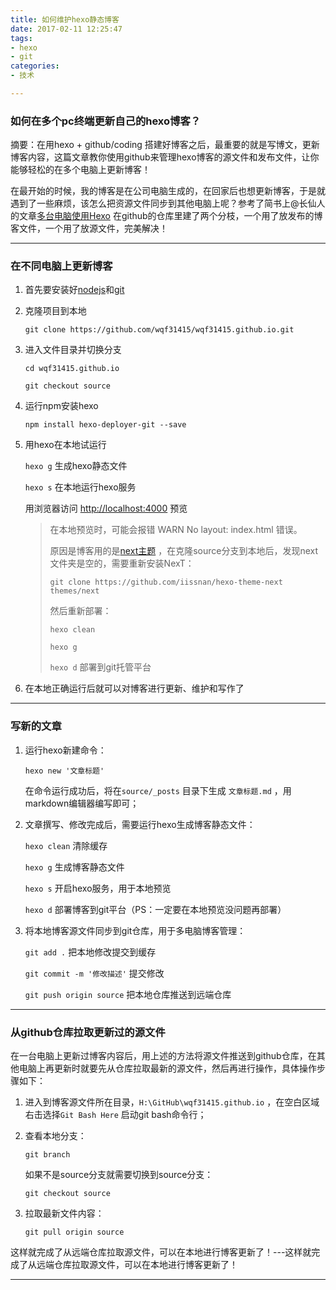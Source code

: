 ```yaml
---
title: 如何维护hexo静态博客
date: 2017-02-11 12:25:47
tags: 
- hexo
- git
categories: 
- 技术

---
```




### 如何在多个pc终端更新自己的hexo博客？

摘要：在用hexo + github/coding 搭建好博客之后，最重要的就是写博文，更新博客内容，这篇文章教你使用github来管理hexo博客的源文件和发布文件，让你能够轻松的在多个电脑上更新博客！

​        在最开始的时候，我的博客是在公司电脑生成的，在回家后也想更新博客，于是就遇到了一些麻烦，该怎么把资源文件同步到其他电脑上呢？参考了简书上@长仙人 的文章[多台电脑使用Hexo](http://www.jianshu.com/p/4bcf2848b3fc '多台电脑使用Hexo') 在github的仓库里建了两个分枝，一个用了放发布的博客文件，一个用了放源文件，完美解决！

<!-- more -->

---

### 在不同电脑上更新博客

1. 首先要安装好[nodejs](https://nodejs.org/en/ 'nodejs')和[git](https://git-scm.com/ 'git') 

2. 克隆项目到本地

   ``````
   git clone https://github.com/wqf31415/wqf31415.github.io.git
   ``````

3. 进入文件目录并切换分支

   `cd wqf31415.github.io`

   `git checkout source`

4. 运行npm安装hexo

   `npm install hexo-deployer-git --save`

5. 用hexo在本地试运行

   `hexo g`  生成hexo静态文件

   `hexo s`  在本地运行hexo服务

   用浏览器访问 [http://localhost:4000](http://localhost:4000 '本地hexo') 预览

   > 在本地预览时，可能会报错 WARN No layout: index.html 错误。
   >
   > 原因是博客用的是[next主题](http://theme-next.iissnan.com/getting-started.html 'next官网') ，在克隆source分支到本地后，发现next文件夹是空的，需要重新安装NexT：
   >
   >  `git clone https://github.com/iissnan/hexo-theme-next themes/next` 
   >
   > 然后重新部署：
   >
   > `hexo clean` 
   >
   > `hexo g`
   >
   > `hexo d` 部署到git托管平台   

6. 在本地正确运行后就可以对博客进行更新、维护和写作了

---

### 写新的文章

1. 运行hexo新建命令：

   `hexo new '文章标题'`

   在命令运行成功后，将在`source/_posts` 目录下生成 `文章标题.md` ，用markdown编辑器编写即可；

2. 文章撰写、修改完成后，需要运行hexo生成博客静态文件：

   `hexo clean` 清除缓存

   `hexo g` 生成博客静态文件

   `hexo s` 开启hexo服务，用于本地预览

   `hexo d` 部署博客到git平台（PS：一定要在本地预览没问题再部署）

3. 将本地博客源文件同步到git仓库，用于多电脑博客管理：

   `git add .` 把本地修改提交到缓存

   `git commit -m '修改描述'` 提交修改

   `git push origin source` 把本地仓库推送到远端仓库


---

### 从github仓库拉取更新过的源文件

​        在一台电脑上更新过博客内容后，用上述的方法将源文件推送到github仓库，在其他电脑上再更新时就要先从仓库拉取最新的源文件，然后再进行操作，具体操作步骤如下：

1. 进入到博客源文件所在目录，`H:\GitHub\wqf31415.github.io` ，在空白区域右击选择`Git Bash Here` 启动git bash命令行；

2. 查看本地分支：

   `git branch` 

   如果不是source分支就需要切换到source分支：

   `git checkout source`

3. 拉取最新文件内容：

   `git pull origin source`

​        这样就完成了从远端仓库拉取源文件，可以在本地进行博客更新了！---这样就完成了从远端仓库拉取源文件，可以在本地进行博客更新了！

---




